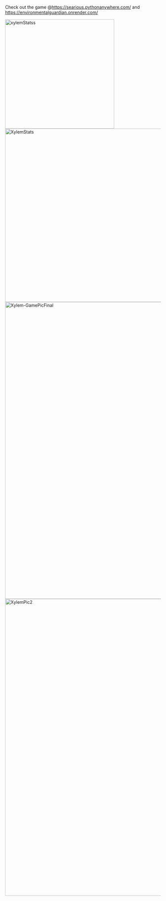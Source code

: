 Check out the game @https://searious.pythonanywhere.com/ and  https://environmentalguardian.onrender.com/





<img width="353" alt="xylemStatss" src="https://github.com/user-attachments/assets/07b1a9b6-84c3-4caa-8339-2076d235fd97" />




<img width="560" alt="XylemStats" src="https://github.com/user-attachments/assets/02998158-8629-4413-b7ab-a2747ffee9ae" />




<img width="959" alt="Xylem-GamePicFinal" src="https://github.com/user-attachments/assets/8e294be5-a67f-468b-bed9-b1dacf638430" />





<img width="959" alt="XylemPic2" src="https://github.com/user-attachments/assets/0ea3f245-a568-47f3-8048-10afe9b19df9" />
